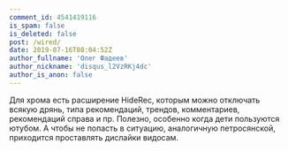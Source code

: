 ```yaml
---
comment_id: 4541419116
is_spam: false
is_deleted: false
post: /wired/
date: 2019-07-16T08:04:52Z
author_fullname: 'Олег Фадеев'
author_nickname: 'disqus_l2VzRKj4dc'
author_is_anon: false
---
```


<p>Для хрома есть расширение HideRec, которым можно отключать всякую дрянь, типа рекомендаций, трендов, комментариев, рекомендаций справа и пр. Полезно, особенно когда дети пользуются ютубом. А чтобы не попасть в ситуацию, аналогичную петросянской, приходится проставлять дислайки видосам.</p>
